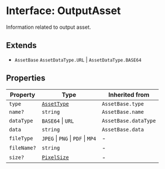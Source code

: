 # Interface: OutputAsset

Information related to output asset.

## Extends

- `AssetBase` `AssetDataType.URL` \| `AssetDataType.BASE64`

## Properties

| Property | Type | Inherited from |
| ------ | ------ | ------ |
| `type` | [`AssetType`](../enumerations/asset-type/index.md) | `AssetBase.type` |
| `name?` | `string` | `AssetBase.name` |
| `dataType` | `BASE64` \| `URL` | `AssetBase.dataType` |
| `data` | `string` | `AssetBase.data` |
| `fileType` | `JPEG` \| `PNG` \| `PDF` \| `MP4` | - |
| `fileName?` | `string` | - |
| `size?` | [`PixelSize`](pixel-size/index.md) | - |
